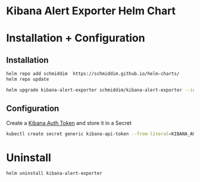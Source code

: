 # Kibana Alert Exporter Helm Chart

# Installation + Configuration
## Installation
```bash 
helm repo add schmiddim  https://schmiddim.github.io/helm-charts/
helm repo update

helm upgrade kibana-alert-exporter schmiddim/kibana-alert-exporter --install  
```
## Configuration
Create a [Kibana Auth Token](https://www.elastic.co/guide/en/kibana/current/kibana-authentication.html#token-authentication) and store it in a Secret
```bash
kubectl create secret generic kibana-api-token --from-literal=KIBANA_AUTH_TOKEN=SuPeRS3cretToken
```

# Uninstall 
```bash
helm uninstall kibana-alert-exporter
```
